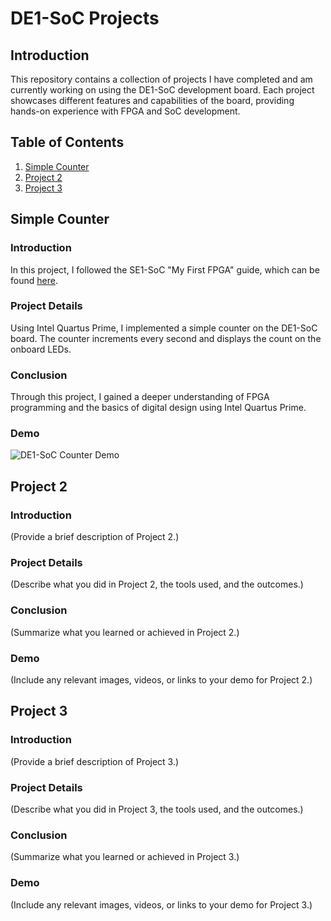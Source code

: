# DE1-SoC Projects

## Introduction
This repository contains a collection of projects I have completed and am currently working on using the DE1-SoC development board. Each project showcases different features and capabilities of the board, providing hands-on experience with FPGA and SoC development.

## Table of Contents
1. [Simple Counter](#simple-counter)
2. [Project 2](#project-2)
3. [Project 3](#project-3)

## Simple Counter
### Introduction
In this project, I followed the SE1-SoC "My First FPGA" guide, which can be found [here](http://www.ee.ic.ac.uk/pcheung/teaching/msc_experiment/My_First_Fpga.pdf).

### Project Details
Using Intel Quartus Prime, I implemented a simple counter on the DE1-SoC board. The counter increments every second and displays the count on the onboard LEDs.

### Conclusion
Through this project, I gained a deeper understanding of FPGA programming and the basics of digital design using Intel Quartus Prime.

### Demo
![DE1-SoC Counter Demo](path_to_your_demo_video_or_gif)

## Project 2
### Introduction
(Provide a brief description of Project 2.)

### Project Details
(Describe what you did in Project 2, the tools used, and the outcomes.)

### Conclusion
(Summarize what you learned or achieved in Project 2.)

### Demo
(Include any relevant images, videos, or links to your demo for Project 2.)

## Project 3
### Introduction
(Provide a brief description of Project 3.)

### Project Details
(Describe what you did in Project 3, the tools used, and the outcomes.)

### Conclusion
(Summarize what you learned or achieved in Project 3.)

### Demo
(Include any relevant images, videos, or links to your demo for Project 3.)
